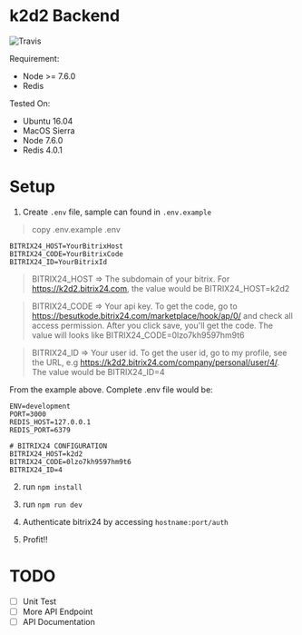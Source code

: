 # k2d2 Backend

![Travis](https://travis-ci.org/helloproclub/k2d2-backend.svg?branch=master)

Requirement:

- Node >= 7.6.0
- Redis

Tested On:

- Ubuntu 16.04
- MacOS Sierra
- Node 7.6.0
- Redis 4.0.1

# Setup

1. Create `.env` file, sample can found in `.env.example`

  > copy .env.example .env

  ```
  BITRIX24_HOST=YourBitrixHost
  BITRIX24_CODE=YourBitrixCode
  BITRIX24_ID=YourBitrixId
  ```

  > BITRIX24_HOST => The subdomain of your bitrix. For <https://k2d2.bitrix24.com>, the value would be BITRIX24_HOST=k2d2

  > BITRIX24_CODE => Your api key. To get the code, go to <https://besutkode.bitrix24.com/marketplace/hook/ap/0/> and check all access permission. After you click save, you'll get the code. The value will looks like BITRIX24_CODE=0lzo7kh9597hm9t6

  > BITRIX24_ID => Your user id. To get the user id, go to my profile, see the URL, e.g <https://k2d2.bitrix24.com/company/personal/user/4/>. The value would be BITRIX24_ID=4

  From the example above. Complete .env file would be:

  ```
  ENV=development
  PORT=3000
  REDIS_HOST=127.0.0.1
  REDIS_PORT=6379

  # BITRIX24 CONFIGURATION
  BITRIX24_HOST=k2d2
  BITRIX24_CODE=0lzo7kh9597hm9t6
  BITRIX24_ID=4
  ```

2. run `npm install`

3. run `npm run dev`

4. Authenticate bitrix24 by accessing `hostname:port/auth`

5. Profit!!

# TODO

- [ ] Unit Test
- [ ] More API Endpoint
- [ ] API Documentation
